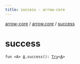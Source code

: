 ```yaml
---
title: success - arrow-core
---
```


[arrow-core](../index.html) / [arrow.core](index.html) / [success](./success.html)

# success

`fun <A> `[`A`](success.html#A)`.success(): `[`Try`](-try/index.html)`<`[`A`](success.html#A)`>`